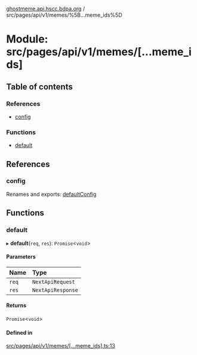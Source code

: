 [ghostmeme.api.hscc.bdpa.org](../README.md) / src/pages/api/v1/memes/%5B...meme_ids%5D

# Module: src/pages/api/v1/memes/[...meme\_ids]

## Table of contents

### References

- [config](src_pages_api_v1_memes_____meme_ids_.md#config)

### Functions

- [default](src_pages_api_v1_memes_____meme_ids_.md#default)

## References

### config

Renames and exports: [defaultConfig](src_backend_middleware.md#defaultconfig)

## Functions

### default

▸ **default**(`req`, `res`): `Promise`<`void`\>

#### Parameters

| Name | Type |
| :------ | :------ |
| `req` | `NextApiRequest` |
| `res` | `NextApiResponse` |

#### Returns

`Promise`<`void`\>

#### Defined in

[src/pages/api/v1/memes/[...meme_ids].ts:13](https://github.com/nhscc/ghostmeme.api.hscc.bdpa.org/blob/b50e614/src/pages/api/v1/memes/[...meme_ids].ts#L13)
